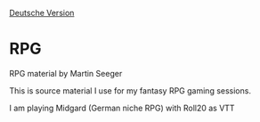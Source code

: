 [Deutsche Version](README.md)

# RPG

RPG material by Martin Seeger

This is source material I use for my fantasy RPG gaming sessions.

I am playing Midgard (German niche RPG) with Roll20 as VTT
